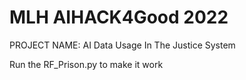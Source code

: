 # MLH AIHACK4Good 2022 

PROJECT NAME: AI Data Usage In The Justice System

Run the RF_Prison.py to make it work